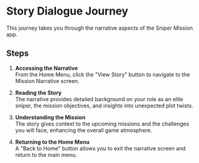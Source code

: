 # Story Dialogue Journey

This journey takes you through the narrative aspects of the Sniper Mission app.

## Steps

1. **Accessing the Narrative**  
   From the Home Menu, click the "View Story" button to navigate to the Mission Narrative screen.

2. **Reading the Story**  
   The narrative provides detailed background on your role as an elite sniper, the mission objectives, and insights into unexpected plot twists.

3. **Understanding the Mission**  
   The story gives context to the upcoming missions and the challenges you will face, enhancing the overall game atmosphere.

4. **Returning to the Home Menu**  
   A "Back to Home" button allows you to exit the narrative screen and return to the main menu.